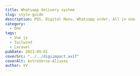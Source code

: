 ```yaml
---
title: Whatsapp delivery system
slug: style-guide
description: POS, Digital Menu, Whatsapp order, All in one
category:
  - One
tags:
  - Vue js
  - Tailwind
  - Laravel
pubDate: 2023-09-01
coverSrc: "../../digiimpact.avif"
coverAlt: AstroVerse-Aliases
author: VV
---
```

